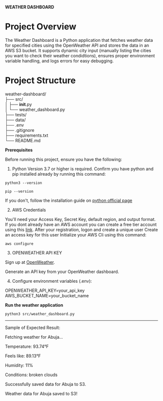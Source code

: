 **WEATHER DASHBOARD**
# Project Overview

The Weather Dashboard is a Python application that fetches weather data for specified cities using the OpenWeather API and stores the data in an AWS S3 bucket. It supports dynamic city input (manually listing the cities you want to check their weather condidtions), ensures proper environment variable handling, and logs errors for easy debugging.

# Project Structure

weather-dashboard/  
├── src/  
│      ├── __init__.py                     
│      └── weather_dashboard.py            
├── tests/                                
├── data/                                 
├── .env                                  
├── .gitignore                            
├── requirements.txt                      
└── README.md                                                       


**Prerequisites**

Before running this project, ensure you have the following:

1. Python
Version 3.7 or higher is required.
Confirm you have python and pip installed already by running this command:

`python3 --version`

`pip --version`

If you don't, follow the installation guide on [python official page](https://www.python.org/downloads/) 

2. AWS Credentials
   
You'll need your Access Key, Secret Key, default region, and output format.
If you dont already have an AWS account you can create a free tier account using this [link](https://signin.aws.amazon.com/signup?request_type=register).
After your registration, logon and create a unique user
Create an access key for this user
Initialize your AWS Cli using this command: 

`aws configure`

3. OPENWEATHER API KEY
   
Sign up at [OpenWeather](https://openweathermap.org/).

Generate an API key from your OpenWeather dashboard.

4. Configure environment variables (.env):
   
OPENWEATHER_API_KEY=your_api_key
AWS_BUCKET_NAME=your_bucket_name

**Run the weather application**

`python3 src/weather_dashboard.py`


*******

Sample of Expected Result:

Fetching weather for Abuja...

Temperature: 93.74°F

Feels like: 89.13°F

Humidity: 11%

Conditions: broken clouds

Successfully saved data for Abuja to S3.

Weather data for Abuja saved to S3!

